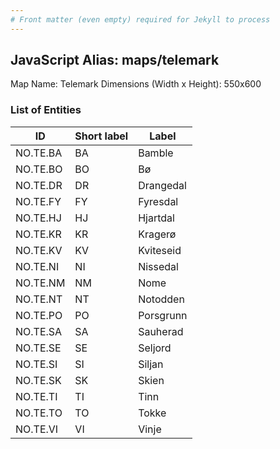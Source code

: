 ```yaml
---
# Front matter (even empty) required for Jekyll to process
---
```


## JavaScript Alias: maps/telemark

Map Name: Telemark
Dimensions (Width x Height): 550x600





### List of Entities

ID | Short label | Label
---|---|---|
NO.TE.BA|BA|Bamble
NO.TE.BO|BO|Bø
NO.TE.DR|DR|Drangedal
NO.TE.FY|FY|Fyresdal
NO.TE.HJ|HJ|Hjartdal
NO.TE.KR|KR|Kragerø
NO.TE.KV|KV|Kviteseid
NO.TE.NI|NI|Nissedal
NO.TE.NM|NM|Nome
NO.TE.NT|NT|Notodden
NO.TE.PO|PO|Porsgrunn
NO.TE.SA|SA|Sauherad
NO.TE.SE|SE|Seljord
NO.TE.SI|SI|Siljan
NO.TE.SK|SK|Skien
NO.TE.TI|TI|Tinn
NO.TE.TO|TO|Tokke
NO.TE.VI|VI|Vinje

